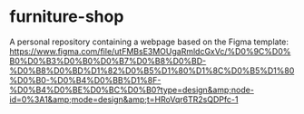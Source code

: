 # furniture-shop
A personal repository containing a webpage based on the Figma template: https://www.figma.com/file/utFMBsE3MOUgaRmldcGxVc/%D0%9C%D0%B0%D0%B3%D0%B0%D0%B7%D0%B8%D0%BD-%D0%B8%D0%BD%D1%82%D0%B5%D1%80%D1%8C%D0%B5%D1%80%D0%B0-%D0%B4%D0%BB%D1%8F-%D0%B4%D0%BE%D0%BC%D0%B0?type=design&amp;node-id=0%3A1&amp;mode=design&amp;t=HRoVqr6TR2sQDPfc-1
